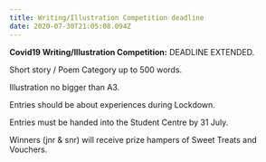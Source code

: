 ```yaml
---
title: Writing/Illustration Competition deadline
date: 2020-07-30T21:05:08.094Z
---
```

**Covid19 Writing/Illustration Competition:** DEADLINE EXTENDED. 

Short story / Poem Category up to 500 words. 

Illustration no bigger than A3. 

Entries should be about experiences during Lockdown. 

Entries must be handed into the Student Centre by 31 July. 

Winners (jnr & snr) will receive prize hampers of Sweet Treats and Vouchers.

 	